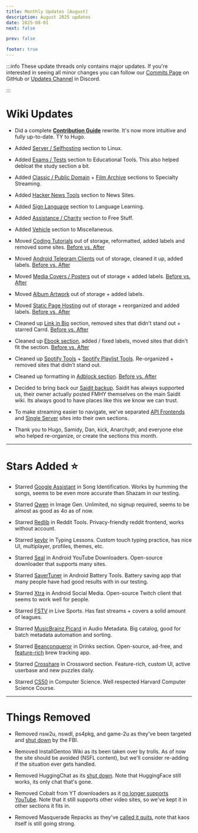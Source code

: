 ```yaml
---
title: Monthly Updates [August]
description: August 2025 updates
date: 2025-08-01
next: false

prev: false

footer: true
---
```


<Post authors="nbats"/>

:::info
These update threads only contains major updates. If you're interested
in seeing all minor changes you can follow our
[Commits Page](https://github.com/fmhy/FMHYedit/commits/main) on GitHub or
[Updates Channel](https://redd.it/17f8msf) in Discord.

:::
# Wiki Updates

- Did a complete **[Contribution Guide](https://fmhy.pages.dev/other/contributing)** rewrite. It's now more intuitive and fully up-to-date. TY to Hugo.

- Added [Server / Selfhosting](https://fmhy.net/linux-macos#server-selfhosting) section to Linux.

- Added [Exams / Tests](https://fmhy.net/educational#exams-tests) section to Educational Tools. This also helped debloat the study section a bit.

- Added [Classic / Public Domain](https://fmhy.net/video#classics-public-domain) + [Film Archive](https://fmhy.net/video#film-archives) sections to Specialty Streaming.

- Added [Hacker News Tools](https://fmhy.pages.dev/misc#hacker-news-tools) section to News Sites.

- Added [Sign Language](https://fmhy.net/educational#sign-language) section to Language Learning.

- Added [Assistance / Charity](https://fmhy.net/misc#assistance-charity) section to Free Stuff.

- Added [Vehicle](https://fmhy.net/misc#vehicle) section to Miscellaneous.

- Moved [Coding Tutorials](https://fmhy.net/educational#coding-tutorials) out of storage, reformatted, added labels and removed some sites. [Before vs. After](https://i.ibb.co/0VVhmrrT/image.png)

- Moved [Android Telegram Clients](https://fmhy.net/mobile#telegram-clients) out of storage, cleaned it up, added labels. [Before vs. After](https://i.ibb.co/276xNQWS/image.png)

- Moved [Media Covers / Posters](https://fmhy.net/image-tools#media-covers-posters) out of storage + added labels. [Before vs. After](https://i.ibb.co/DDrN5zDt/image.png)

- Moved [Album Artwork](https://fmhy.net/audio#album-artwork) out of storage + added labels.

- Moved [Static Page Hosting](https://fmhy.net/developer-tools#static-page-hosting) out of storage + reorganized and added labels. [Before vs. After](https://i.ibb.co/Kpq1shtP/Untitled.png)

- Cleaned up [Link in Bio](https://fmhy.net/internet-tools#link-in-bio) section, removed sites that didn't stand out + starred Carrd. [Before vs. After](https://i.ibb.co/8gfjXg2G/image.png)

- Cleaned up [Ebook section](https://fmhy.net/reading#ebooks), added / fixed labels, moved sites that didn't fit the section. [Before vs. After](https://i.ibb.co/0yYcZQWW/Untitled.jpg)

- Cleaned up [Spotify Tools](https://fmhy.net/audio#spotify-tools) + [Spotify Playlist Tools](https://fmhy.net/audio#playlist-tools). Re-organized + removed sites that didn't stand out.

- Cleaned up formatting in [Adblock section](https://fmhy.net/privacy#adblocking). [Before vs. After](https://i.ibb.co/0jcysGV3/Adblock-Before.png)

- Decided to bring back our [Saidit backup](https://saidit.net/s/freemediaheckyeah/wiki/index). Saidit has always supported us, their owner actually posted FMHY themselves on the main Saidit wiki. Its always good to have places like this we know we can trust.

- To make streaming easier to navigate, we've separated [API Frontends](https://fmhy.net/video#api-frontends) and [Single Server](https://fmhy.net/video#single-server) sites into their own sections. 

- Thank you to Hugo, Samidy, Dan, kick, Anarchydr, and everyone else who helped re-organize, or create the sections this month.

***

# Stars Added ⭐

- Starred [Google Assistant](https://fmhy.net/audio#song-identification) in Song Identification. Works by humming the songs, seems to be even more accurate than Shazam in our testing.

- Starred [Qwen](https://fmhy.net/ai#image-generation) in Image Gen. Unlimited, no signup required, seems to be almost as good as 4o as of now.

- Starred [Redlib](https://fmhy.net/social-media-tools#reddit-tools) in Reddit Tools. Privacy-friendly reddit frontend, works without account. 

- Starred [keybr](https://fmhy.net/text-tools#typing-lessons) in Typing Lessons. Custom touch typing practice, has nice UI, multiplayer, profiles, themes, etc.

- Starred [Seal](https://fmhy.net/mobile#android-youtube-apps) in Android YouTube Downloaders. Open-source downloader that supports many sites.

- Starred [SaverTuner](https://fmhy.net/mobile#battery-tools) in Android Battery Tools. Battery saving app that many people have had good results with in our testing.

- Starred [Xtra](https://fmhy.net/mobile#social-media-apps) in Android Social Media. Open-source Twitch client that seems to work well for people.

- Starred [FSTV](https://fmhy.net/video#live-sports) in Live Sports. Has fast streams + covers a solid amount of leagues.

- Starred [MusicBrainz Picard](https://fmhy.net/audio#audio-metadata) in Audio Metadata. Big catalog, good for batch metadata automation and sorting.

- Starred [Beanconqueror](https://fmhy.net/misc#drinks) in Drinks section. Open-source, ad-free, and [feature-rich](https://i.ibb.co/1GkdXk4N/image.png) brew tracking app.

- Starred [Crosshare](https://fmhy.net/gaming#crosswords) in Crossword section. Feature-rich, custom UI, active userbase and new puzzles daily.

- Starred [CS50](https://fmhy.net/educational#computer-science) in Computer Science. Well respected Harvard Computer Science Course.

***
 
# Things Removed

- Removed nsw2u, nswdl, ps4pkg, and game-2u as they've been targeted and [shut down](https://torrentfreak.com/fbi-seizes-gaming-piracy-domains-including-pre-release-target-nsw2u/) by the FBI.

- Removed InstallGentoo Wiki as its been taken over by trolls. As of now the site should be avoided (NSFL content), but we'll consider re-adding if the situation ever gets handled.

- Removed HuggingChat as its [shut down](https://x.com/julien_c/status/1940082259287069089). Note that HuggingFace still works, its only chat that's gone.

- Removed Cobalt from YT downloaders as it [no longer supports YouTube](https://x.com/justusecobalt/status/1943279590178230618). Note that it still supports other video sites, so we've kept it in other sections it fits in.

- Removed Masquerade Repacks as they've [called it quits](https://i.ibb.co/0pndbGNP/image.png), note that kaos itself is still going strong.
